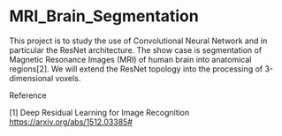 # MRI_Brain_Segmentation

This project is to study the use of Convolutional Neural Network and in particular the ResNet architecture. The show case is segmentation of Magnetic Resonance Images (MRI) of human brain into anatomical regions[2]. We will extend the ResNet topology into the processing of 3-dimensional voxels.



Reference

[1] Deep Residual Learning for Image Recognition
https://arxiv.org/abs/1512.03385#

